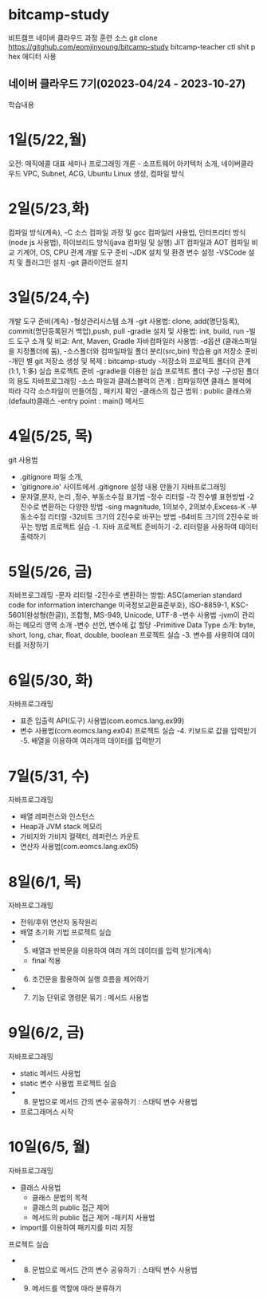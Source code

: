 # bitcamp-study
비트캠프 네이버 클라우드 과정 훈련 소스
git clone https://gitghub.com/eomjinyoung/bitcamp-study bitcamp-teacher
ctl shit p hex 에디터 사용 

## 네이버 클라우드 7기(02023-04/24 - 2023-10-27)
학습내용 

# 1일(5/22,월)
오전: 매직에콜 대표 세미나
프로그래밍 개론 - 소프트웨어 아키텍처 소개, 네이버클라우드 VPC, Subnet, ACG, Ubuntu Linux 생성, 컴파일 방식

# 2일(5/23,화)
컴파일 방식(계속), 
  -C 소스 컴파일 과정 및 gcc 컴파일러 사용법, 
인터프리터 방식(node js 사용법), 
하이브리드 방식(java 컴파일 및 실행)
JIT 컴파일과 AOT 컴파일 비교
기계어, OS, CPU 관계 
개발 도구 준비
  -JDK 설치 및 환경 변수 설정
  -VSCode 설치 및 플러그인 설치 
  -git 클라이언트 설치

# 3일(5/24,수)
개발 도구 준비(계속)
  -형상관리시스템 소개
  -git 사용법: clone, add(명단등록), commit(명단등록된거 백업),push, pull
  -gradle 설치 및 사용법: init, build, run
	-빌드 도구 소개 및 비교: Ant, Maven, Gradle 
자바컴파일러 사용법: 
  -d옵션 (클래스파일을 지정폴더에 둠),
  -소스폴더와 컴파일파일 폴더 분리(src,bin)
학습용 git 저장소 준비
  -개인 별 git 저장소 생성 및 복제 : bitcamp-study
  -저장소와 프로젝트 폴더의 관계(1:1, 1:多)
실습 프로젝트 준비
  -gradle을 이용한 실습 프로젝트 폴더 구성 
  -구성된 폴더의 용도
자바프로그래밍 
  -소스 파일과 클래스블럭의 관계 : 컴파일하면 클래스 블럭에 따라 각각 소스파일이 만들어짐 , 패키지 확인
  -클래스의 접근 범위 : public 클래스와 (default)클래스
  -entry point : main() 메서드 

# 4일(5/25, 목)
git 사용법
  - .gitignore 파일 소개, 
  - 'gitignore.io' 사이트에서 .gitignore 설정 내용 만들기 
자바프로그래밍
  - 문자열,문자, 논리 ,정수, 부동소수점 표기법
  -정수 리터럴
	  -각 진수별 표현방법
	  -2진수로 변환하는 다양한 방법 
		    -sing magnitude, 1의보수, 2의보수,Excess-K
	-부동소수점 리터럴
		-32비트 크기의 2진수로 바꾸는 방법
		-64비트 크기의 2진수로 바꾸는 방법
프로젝트 실습 
  -1. 자바 프로젝트 준비하기
  -2. 리터럴을 사용하여 데이터 출력하기

# 5일(5/26, 금)
자바프로그래밍
  -문자 리터럴
    -2진수로 변환하는 방법: 
    ASC(amerian standard code for information interchange 미국정보교환표준부호),
    ISO-8859-1, KSC-5601(완성형(한글)), 조합형, MS-949, Unicode, UTF-8
  -변수 사용법
    -jvm이 관리하는 메모리 영역 소개
    -변수 선언, 변수에 값 할당
    -Primitive Data Type 소개: byte, short, long, char, float, double, boolean
프로젝트 실습
  -3. 변수를 사용하여 데이터를 저장하기

# 6일(5/30, 화)
자바프로그래밍
  - 표준 입출력 API(도구) 사용법(com.eomcs.lang.ex99)
  - 변수 사용법(com.eomcs.lang.ex04)
프로젝트 실습 
  -4. 키보드로 값을 입력받기
  -5. 배열을 이용하여 여러개의 데이터를 입력받기

# 7일(5/31, 수)
자바프로그래밍
- 배열 레퍼런스와 인스턴스
- Heap과 JVM stack 메모리
- 가비지와 가비지 컬렉터, 레퍼런스 카운트
- 연산자 사용법(com.eomcs.lang.ex05)

# 8일(6/1, 목)
자바프로그래밍
- 전위/후위 연산자 동작원리
- 배열 초기화 기법
프로젝트 실습
 - 5. 배열과 반복문을 이용하여 여러 개의 데이터를 입력 받기(계속)
    - final 적용 
 - 6. 조건문을 활용하여 실행 흐름을 제어하기
 - 7. 기능 단위로 명령문 묶기 : 메서드 사용법 

# 9일(6/2, 금)
자바프로그래밍
- static 메서드 사용법
- static 변수 사용법
프로젝트 실습
 - 8. 문법으로 메서드 간의 변수 공유하기 : 스태틱 변수 사용법
- 프로그래머스 시작

 # 10일(6/5, 월)
자바프로그래밍
- 클래스 사용법
  - 클래스 문법의 목적
  - 클래스의 public 접근 제어
  - 메서드의 public 접근 제어
  -패키지 사용법
- import를 이용하여 패키지를 미리 지정 

프로젝트 실습
 - 8. 문법으로 메서드 간의 변수 공유하기 : 스태틱 변수 사용법
 - 9. 메서드를 역할에 따라 분류하기
